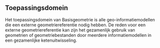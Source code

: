 Toepassingsdomein
-----------------

Het toepassingsdomein van Basisgeometrie is alle geo-informatiemodellen die een
externe geometriereferentie nodig hebben. De reden voor een externe
geometriereferentie kan zijn het gezamenlijk gebruik van geometrien of
geometriebestanden door meerdere informatiemodellen in een gezamenlijke
ketenuitwisseling.
